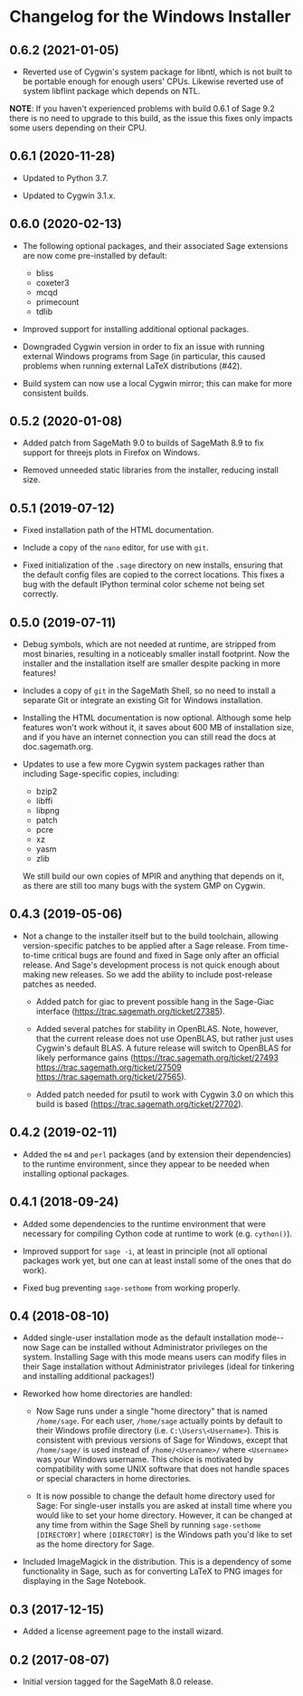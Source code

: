 Changelog for the Windows Installer
===================================

0.6.2 (2021-01-05)
------------------

* Reverted use of Cygwin's system package for libntl, which is not built
  to be portable enough for enough users' CPUs.  Likewise reverted use of
  system libflint package which depends on NTL.

**NOTE**: If you haven't experienced problems with build 0.6.1 of Sage 9.2
there is no need to upgrade to this build, as the issue this fixes only
impacts some users depending on their CPU.


0.6.1 (2020-11-28)
------------------

* Updated to Python 3.7.

* Updated to Cygwin 3.1.x.


0.6.0 (2020-02-13)
------------------

* The following optional packages, and their associated Sage extensions are
  now come pre-installed by default:

  * bliss
  * coxeter3
  * mcqd
  * primecount
  * tdlib

* Improved support for installing additional optional packages.

* Downgraded Cygwin version in order to fix an issue with running external
  Windows programs from Sage (in particular, this caused problems when
  running external LaTeX distributions (#42).

* Build system can now use a local Cygwin mirror; this can make for more
  consistent builds.


0.5.2 (2020-01-08)
------------------

* Added patch from SageMath 9.0 to builds of SageMath 8.9 to fix support for
  threejs plots in Firefox on Windows.

* Removed unneeded static libraries from the installer, reducing install
  size.


0.5.1 (2019-07-12)
------------------

* Fixed installation path of the HTML documentation.

* Include a copy of the `nano` editor, for use with `git`.

* Fixed initialization of the `.sage` directory on new installs, ensuring
  that the default config files are copied to the correct locations.  This
  fixes a bug with the default IPython terminal color scheme not being set
  correctly.


0.5.0 (2019-07-11)
------------------

* Debug symbols, which are not needed at runtime, are stripped from most
  binaries, resulting in a noticeably smaller install footprint.  Now the
  installer and the installation itself are smaller despite packing in more
  features!

* Includes a copy of `git` in the SageMath Shell, so no need to install a
  separate Git or integrate an existing Git for Windows installation.

* Installing the HTML documentation is now optional.  Although some help
  features won't work without it, it saves about 600 MB of installation
  size, and if you have an internet connection you can still read the docs
  at doc.sagemath.org.

* Updates to use a few more Cygwin system packages rather than including
  Sage-specific copies, including:

  * bzip2
  * libffi
  * libpng
  * patch
  * pcre
  * xz
  * yasm
  * zlib

  We still build our own copies of MPIR and anything that depends on it,
  as there are still too many bugs with the system GMP on Cygwin.


0.4.3 (2019-05-06)
------------------

* Not a change to the installer itself but to the build toolchain, allowing
  version-specific patches to be applied after a Sage release.  From
  time-to-time critical bugs are found and fixed in Sage only after an
  official release.  And Sage's development process is not quick enough
  about making new releases.  So we add the ability to include post-release
  patches as needed.

  * Added patch for giac to prevent possible hang in the Sage-Giac interface
    (https://trac.sagemath.org/ticket/27385).

  * Added several patches for stability in OpenBLAS.  Note, however, that
    the current release does not use OpenBLAS, but rather just uses
    Cygwin's default BLAS.  A future release will switch to OpenBLAS for
    likely performance gains (https://trac.sagemath.org/ticket/27493
    https://trac.sagemath.org/ticket/27509
    https://trac.sagemath.org/ticket/27565).

  * Added patch needed for psutil to work with Cygwin 3.0 on which this
    build is based (https://trac.sagemath.org/ticket/27702).


0.4.2 (2019-02-11)
------------------

* Added the `m4` and `perl` packages (and by extension their dependencies)
  to the runtime environment, since they appear to be needed when
  installing optional packages.


0.4.1 (2018-09-24)
------------------

* Added some dependencies to the runtime environment that were necessary
  for compiling Cython code at runtime to work (e.g. `cython()`).

* Improved support for `sage -i`, at least in principle (not all optional
  packages work yet, but one can at least install some of the ones that do
  work).

* Fixed bug preventing `sage-sethome` from working properly.


0.4 (2018-08-10)
----------------

* Added single-user installation mode as the default installation mode--now
  Sage can be installed without Administrator privileges on the system.
  Installing Sage with this mode means users can modify files in their Sage
  installation without Administrator privileges (ideal for tinkering and
  installing additional packages!)

* Reworked how home directories are handled:

  * Now Sage runs under a single "home directory" that is named
    `/home/sage`.  For each user, `/home/sage` actually points by default to
    their Windows profile directory (i.e. `C:\Users\<Username>`).  This is
    consistent with previous versions of Sage for Windows, except that
    `/home/sage/` is used instead of `/home/<Username>/` where `<Username>`
    was your Windows username.  This choice is motivated by compatibility
    with some UNIX software that does not handle spaces or special
    characters in home directories.

  * It is now possible to change the default home directory used for Sage:
    For single-user installs you are asked at install time where you would
    like to set your home directory.  However, it can be changed at any time
    from within the Sage Shell by running `sage-sethome [DIRECTORY]` where
    `[DIRECTORY]` is the Windows path you'd like to set as the home
    directory for Sage.

* Included ImageMagick in the distribution.  This is a dependency of some
  functionality in Sage, such as for converting LaTeX to PNG images for
  displaying in the Sage Notebook.


0.3 (2017-12-15)
----------------

* Added a license agreement page to the install wizard.


0.2 (2017-08-07)
----------------

* Initial version tagged for the SageMath 8.0 release.
